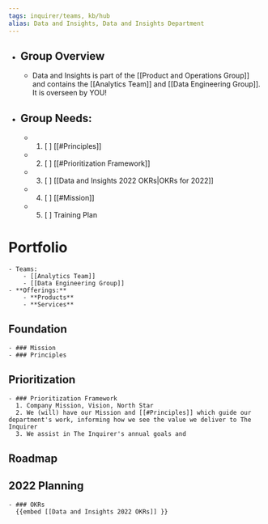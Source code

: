 ```yaml
---
tags: inquirer/teams, kb/hub
alias: Data and Insights, Data and Insights Department
---
```


- ## Group Overview
	- Data and Insights is part of the [[Product and Operations Group]] and contains the [[Analytics Team]] and [[Data Engineering Group]]. It is overseen by YOU!
- ## Group Needs:
	- 1. [ ] [[#Principles]]
	- 2. [ ] [[#Prioritization Framework]]
	- 3. [ ] [[Data and Insights 2022 OKRs|OKRs for 2022]]
	- 4. [ ] [[#Mission]]
	- 5. [ ] Training Plan
# Portfolio
	- Teams:
		- [[Analytics Team]]
		- [[Data Engineering Group]]
	- **Offerings:**
		- **Products**
		- **Services**
## Foundation
	- ### Mission
	- ### Principles
## Prioritization
	- ### Prioritization Framework
	  1. Company Mission, Vision, North Star
	  2. We (will) have our Mission and [[#Principles]] which guide our department's work, informing how we see the value we deliver to The Inquirer
	  3. We assist in The Inquirer's annual goals and
## Roadmap
## 2022 Planning
	- ### OKRs
	  {{embed [[Data and Insights 2022 OKRs]] }}
